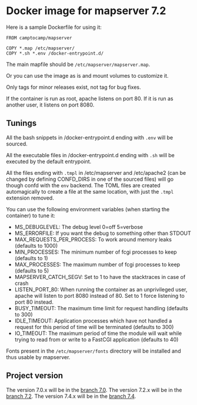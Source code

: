 # Docker image for mapserver 7.2

Here is a sample Dockerfile for using it:

```
FROM camptocamp/mapserver

COPY *.map /etc/mapserver/
COPY *.sh *.env /docker-entrypoint.d/
```

The main mapfile should be `/etc/mapserver/mapserver.map`.

Or you can use the image as is and mount volumes to customize it.

Only tags for minor releases exist, not tag for bug fixes.

If the container is run as root, apache listens on port 80. If it is run as
another user, it listens on port 8080.

## Tunings

All the bash snippets in /docker-entrypoint.d ending with `.env` will
be sourced.

All the executable files in /docker-entrypoint.d ending with `.sh` will
be executed by the default entrypoint.

All the files ending with `.tmpl` in /etc/mapserver and /etc/apache2 (can be
changed by defining CONFD_DIRS in one of the sourced files) will go though
confd with the `env` backend. The TOML files are created automagically to
create a file at the same location, with just the `.tmpl` extension removed.

You can use the following environment variables (when starting the container)
to tune it:

- MS_DEBUGLEVEL: The debug level 0=off 5=verbose
- MS_ERRORFILE: If you want the debug to something other than STDOUT
- MAX_REQUESTS_PER_PROCESS: To work around memory leaks (defaults to 1000)
- MIN_PROCESSES: The minimum number of fcgi processes to keep (defaults to 1)
- MAX_PROCESSES: The maximum number of fcgi processes to keep (defaults to 5)
- MAPSERVER_CATCH_SEGV: Set to 1 to have the stacktraces in case of crash
- LISTEN_PORT_80: When running the container as an unprivileged user, apache
  will listen to port 8080 instead of 80. Set to 1 force listening to port 80
  instead.
- BUSY_TIMEOUT: The maximum time limit for request handling (defaults to 300)
- IDLE_TIMEOUT: Application processes which have not handled a request for
  this period of time will be terminated (defaults to 300)
- IO_TIMEOUT: The maximum period of time the module will wait while trying to
  read from or write to a FastCGI application (defaults to 40)

Fonts present in the `/etc/mapserver/fonts` directory will be installed and thus usable by mapserver.

## Project version

The version 7.0.x will be in the [branch 7.0](https://github.com/camptocamp/docker-mapserver/tree/7.0).
The version 7.2.x will be in the [branch 7.2](https://github.com/camptocamp/docker-mapserver/tree/7.2).
The version 7.4.x will be in the [branch 7.4](https://github.com/camptocamp/docker-mapserver/tree/7.4).
